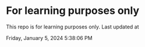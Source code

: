 # For learning purposes only
This repo is for learning purposes only.
Last updated at

Friday, January 5, 2024 5:38:06 PM

